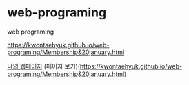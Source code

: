 # web-programing
web programing


https://kwontaehyuk.github.io/web-programing/Membership&20january.html

[나의 웹페이지](https://kwontaehyuk.github.io/web-programing/Membership&20january.html)
(페이지 보기)(https://kwontaehyuk.github.io/web-programing/Membership&20january.html) 
